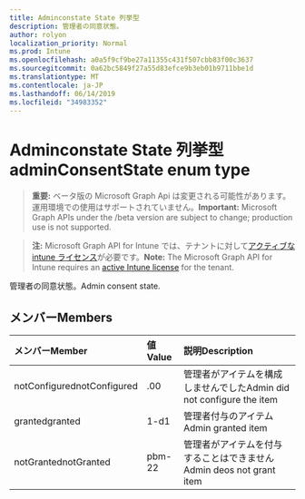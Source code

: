 ```yaml
---
title: Adminconstate State 列挙型
description: 管理者の同意状態。
author: rolyon
localization_priority: Normal
ms.prod: Intune
ms.openlocfilehash: a0a5f9cf9be27a11355c431f507cbb83f00c3637
ms.sourcegitcommit: 0a62bc5849f27a55d83efce9b3eb01b9711bbe1d
ms.translationtype: MT
ms.contentlocale: ja-JP
ms.lasthandoff: 06/14/2019
ms.locfileid: "34983352"
---
```

# <a name="adminconsentstate-enum-type"></a><span data-ttu-id="eb7bb-103">Adminconstate State 列挙型</span><span class="sxs-lookup"><span data-stu-id="eb7bb-103">adminConsentState enum type</span></span>

> <span data-ttu-id="eb7bb-104">**重要:** ベータ版の Microsoft Graph Api は変更される可能性があります。運用環境での使用はサポートされていません。</span><span class="sxs-lookup"><span data-stu-id="eb7bb-104">**Important:** Microsoft Graph APIs under the /beta version are subject to change; production use is not supported.</span></span>

> <span data-ttu-id="eb7bb-105">**注:** Microsoft Graph API for Intune では、テナントに対して[アクティブな intune ライセンス](https://go.microsoft.com/fwlink/?linkid=839381)が必要です。</span><span class="sxs-lookup"><span data-stu-id="eb7bb-105">**Note:** The Microsoft Graph API for Intune requires an [active Intune license](https://go.microsoft.com/fwlink/?linkid=839381) for the tenant.</span></span>

<span data-ttu-id="eb7bb-106">管理者の同意状態。</span><span class="sxs-lookup"><span data-stu-id="eb7bb-106">Admin consent state.</span></span>

## <a name="members"></a><span data-ttu-id="eb7bb-107">メンバー</span><span class="sxs-lookup"><span data-stu-id="eb7bb-107">Members</span></span>
|<span data-ttu-id="eb7bb-108">メンバー</span><span class="sxs-lookup"><span data-stu-id="eb7bb-108">Member</span></span>|<span data-ttu-id="eb7bb-109">値</span><span class="sxs-lookup"><span data-stu-id="eb7bb-109">Value</span></span>|<span data-ttu-id="eb7bb-110">説明</span><span class="sxs-lookup"><span data-stu-id="eb7bb-110">Description</span></span>|
|:---|:---|:---|
|<span data-ttu-id="eb7bb-111">notConfigured</span><span class="sxs-lookup"><span data-stu-id="eb7bb-111">notConfigured</span></span>|<span data-ttu-id="eb7bb-112">.0</span><span class="sxs-lookup"><span data-stu-id="eb7bb-112">0</span></span>|<span data-ttu-id="eb7bb-113">管理者がアイテムを構成しませんでした</span><span class="sxs-lookup"><span data-stu-id="eb7bb-113">Admin did not configure the item</span></span>|
|<span data-ttu-id="eb7bb-114">granted</span><span class="sxs-lookup"><span data-stu-id="eb7bb-114">granted</span></span>|<span data-ttu-id="eb7bb-115">1-d</span><span class="sxs-lookup"><span data-stu-id="eb7bb-115">1</span></span>|<span data-ttu-id="eb7bb-116">管理者付与のアイテム</span><span class="sxs-lookup"><span data-stu-id="eb7bb-116">Admin granted item</span></span>|
|<span data-ttu-id="eb7bb-117">notGranted</span><span class="sxs-lookup"><span data-stu-id="eb7bb-117">notGranted</span></span>|<span data-ttu-id="eb7bb-118">pbm-2</span><span class="sxs-lookup"><span data-stu-id="eb7bb-118">2</span></span>|<span data-ttu-id="eb7bb-119">管理者がアイテムを付与することはできません</span><span class="sxs-lookup"><span data-stu-id="eb7bb-119">Admin deos not grant item</span></span>|





